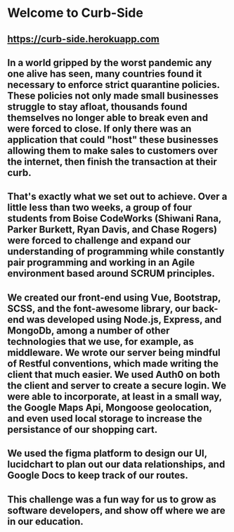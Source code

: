 # Welcome to Curb-Side
## https://curb-side.herokuapp.com

## In a world gripped by the worst pandemic any one alive has seen, many countries found it necessary to enforce strict quarantine policies. These policies not only made small businesses struggle to stay afloat, thousands found themselves no longer able to break even and were forced to close. If only there was an application that could "host" these businesses allowing them to make sales to customers over the internet, then finish the transaction at their curb.

## That's exactly what we set out to achieve. Over a little less than two weeks, a group of four students from Boise CodeWorks (Shiwani Rana, Parker Burkett, Ryan Davis, and Chase Rogers) were forced to challenge and expand our understanding of programming while constantly pair programming and working in an Agile environment based around SCRUM principles.

## We created our front-end using Vue, Bootstrap, SCSS, and the font-awesome library, our back-end was developed using Node.js, Express, and MongoDb, among a number of other technologies that we use, for example, as middleware. We wrote our server being mindful of Restful conventions, which made writing the client that much easier. We used Auth0 on both the client and server to create a secure login. We were able to incorporate, at least in a small way, the Google Maps Api, Mongoose geolocation, and even used local storage to increase the persistance of our shopping cart.

## We used the figma platform to design our UI, lucidchart to plan out our data relationships, and Google Docs to keep track of our routes.

## This challenge was a fun way for us to grow as software developers, and show off where we are in our education.
